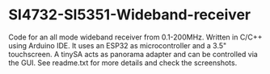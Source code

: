 # SI4732-SI5351-Wideband-receiver
Code for an all mode wideband receiver from 0.1-200MHz. Written in C/C++ using Arduino IDE. It uses an ESP32 as microcontroller and a 3.5" touchscreen. A tinySA acts as panorama adapter and can be controlled via the GUI.
See readme.txt for more details and check the screenshots.
